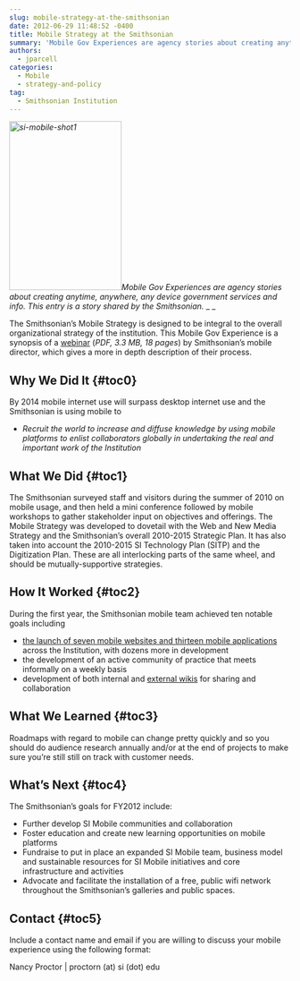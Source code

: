 ```yaml
---
slug: mobile-strategy-at-the-smithsonian
date: 2012-06-29 11:48:52 -0400
title: Mobile Strategy at the Smithsonian
summary: 'Mobile Gov Experiences are agency stories about creating anytime, anywhere, any device government services and info. This entry is a story shared by the Smithsonian.  The Smithsonian&#8217;s Mobile Strategy is designed to be integral to the overall organizational strategy of the institution. This Mobile Gov Experience is a synopsis of a webinar (PDF, 3.3 MB, 18 pages) by Smithsonian’s'
authors:
  - jparcell
categories:
  - Mobile
  - strategy-and-policy
tag:
  - Smithsonian Institution
---
```


_[<img class="size-full wp-image-93762 alignright" alt="si-mobile-shot1" src="https://s3.amazonaws.com/digitalgov/_legacy-img/2013/12/si-mobile-shot1.jpg" width="201" height="302" />](https://s3.amazonaws.com/digitalgov/_legacy-img/2013/12/si-mobile-shot1.jpg)Mobile Gov Experiences are agency stories about creating anytime, anywhere, any device government services and info. This entry is a story shared by the Smithsonian._ _
  _ 

The Smithsonian&#8217;s Mobile Strategy is designed to be integral to the overall organizational strategy of the institution. This Mobile Gov Experience is a synopsis of a [webinar](https://s3.amazonaws.com/digitalgov/_legacy-img/2012/06/mobile-strategy-at-the-smithsonian-slides.pdf) (_PDF, 3.3 MB, 18 pages_) by Smithsonian’s mobile director, which gives a more in depth description of their process.

## <a name="x-Why We Did It"></a>Why We Did It {#toc0}

By 2014 mobile internet use will surpass desktop internet use and the Smithsonian is using mobile to

  * _Recruit the world to increase and diffuse knowledge by using mobile platforms to enlist collaborators globally in undertaking the real and important work of the Institution_

## <a name="x-What We Did"></a>What We Did {#toc1}

The Smithsonian surveyed staff and visitors during the summer of 2010 on mobile usage, and then held a mini conference followed by mobile workshops to gather stakeholder input on objectives and offerings. The Mobile Strategy was developed to dovetail with the Web and New Media Strategy and the Smithsonian’s overall 2010-2015 Strategic Plan. It has also taken into account the 2010-2015 SI Technology Plan (SITP) and the Digitization Plan. These are all interlocking parts of the same wheel, and should be mutually-supportive strategies.

## <a name="x-How It Worked"></a>How It Worked {#toc2}

During the first year, the Smithsonian mobile team achieved ten notable goals including

  * <a href="http://si.edu/Connect/Mobile#SocialMedia" rel="nofollow">the launch of seven mobile websites and thirteen mobile applications</a> across the Institution, with dozens more in development
  * the development of an active community of practice that meets informally on a weekly basis
  * development of both internal and [external wikis](http://smithsonian-webstrategy.wikispaces.com/Mobile) for sharing and collaboration

## <a name="x-What We Learned"></a>What We Learned {#toc3}

Roadmaps with regard to mobile can change pretty quickly and so you should do audience research annually and/or at the end of projects to make sure you&#8217;re still still on track with customer needs.

## <a name="x-What's Next"></a>What&#8217;s Next {#toc4}

The Smithsonian&#8217;s goals for FY2012 include:

  * Further develop SI Mobile communities and collaboration
  * Foster education and create new learning opportunities on mobile platforms
  * Fundraise to put in place an expanded SI Mobile team, business model and sustainable resources for SI Mobile initiatives and core infrastructure and activities
  * Advocate and facilitate the installation of a free, public wifi network throughout the Smithsonian’s galleries and public spaces.

## <a name="x-Contact"></a>Contact {#toc5}

Include a contact name and email if you are willing to discuss your mobile experience using the following format:
  
Nancy Proctor | proctorn (at) si (dot) edu
